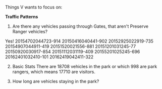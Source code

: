 Things V wants to focus on: 

**Traffic Patterns**

1. Are there any vehicles passing through Gates, that aren't Preserve Ranger vehicles? 

Yes! 
20154702044723-914
20150416040441-902
20152925022919-735
20154907044911-419
20151520021556-881
20151201031245-77
20150920030917-854
20151112031119-409
20155201025245-696
20162401032410-101
20162419042411-322

2. Basic Stats 
There are 18708 vehicles in the park or which 998 are park rangers, which means 17710 are visitors. 

2. How long are vehicles staying in the park? 